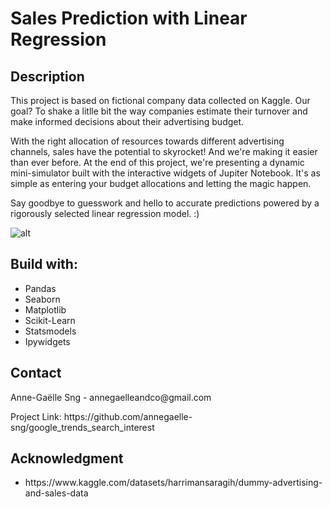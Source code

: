 # Sales Prediction with Linear Regression


## Description

This  project is based on fictional company data collected on Kaggle. Our goal? To shake a litlle bit the way companies estimate their turnover and make informed decisions about their advertising budget.

With the right allocation of resources towards different advertising channels, sales have the potential to skyrocket! And we're making it easier than ever before. At the end of this project, we're presenting a dynamic mini-simulator built with the interactive widgets of Jupiter Notebook. It's as simple as entering your budget allocations and letting the magic happen.

Say goodbye to guesswork and hello to accurate predictions powered by a rigorously selected linear regression model. :)

![alt](https://images.unsplash.com/photo-1535984052160-77931dbfe0d5?ixlib=rb-4.0.3&ixid=MnwxMjA3fDB8MHxwaG90by1wYWdlfHx8fGVufDB8fHx8&auto=format&fit=crop&w=2072&q=80)

## Build with: 
<ul>
    <li> Pandas 
    <li> Seaborn
    <li> Matplotlib
    <li> Scikit-Learn
    <li> Statsmodels
    <li> Ipywidgets
</ul> 


## Contact
<p> Anne-Gaëlle Sng - annegaelleandco@gmail.com </p>
<p> Project Link: https://github.com/annegaelle-sng/google_trends_search_interest </p>

## Acknowledgment 
<ul>
    <li> https://www.kaggle.com/datasets/harrimansaragih/dummy-advertising-and-sales-data
</ul>
